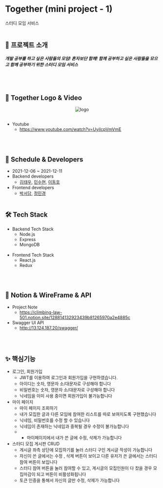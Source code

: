 # Together (mini project - 1)
스터디 모임 서비스
<br></br>

## 🎡 프로젝트 소개
##### 개발 공부를 하고 싶은 사람들의 모임! 혼자보단 함께! 함께 공부하고 싶은 사람들을 모으고 함께 공부하기 위한 스터디 모임 서비스 
<br></br>

## 🎥 Together Logo & Video 
<p align="center">
<img src="https://user-images.githubusercontent.com/65863834/145668932-4a6c3e3c-886f-423c-8494-7aad7764a3ee.png" alt="logo" />
<br></br>

- Youtube
  - https://www.youtube.com/watch?v=UyiIcpVmVmE
</p>
<br></br>

## 📅 Schedule & Developers
- 2021-12-06 ~ 2021-12-11
- Backend developers 
  - [김태우](https://github.com/4pril91), [민수현](https://github.com/SuHyeon-Eleven), [이동호](https://github.com/TnIoP)
- Frontend developers 
  - [박서담](https://github.com/SSDPARK), [정민경](https://github.com/keimindev) 
<br></br>

## 🛠 Tech Stack
- Backend Tech Stack
  - Node.js
  - Express
  - MongoDB
<br></br>
- Frontend Tech Stack
  - React.js
  - Redux

<br></br>
## 📖 Notion & WireFrame & API
- Project Note
  - https://climbing-law-501.notion.site/128814132923439b81265970a2e4885c
- Swagger UI API
  - http://13.124.187.20/swagger/
 
<br></br>
## ✨ 핵심기능
- 로그인, 회원가입
  - JWT를 이용하여 로그인과 회원가입을 구현하였습니다.
  - 아이디는 숫자, 영문자 소/대문자로 구성해야 합니다
  - 비밀번호는 숫자, 영문자 소/대문자로 구성해야 합니다
  - 닉네임을 이미 사용 중이면 회원가입이 불가능합니다 
- 마이 페이지
  - 마이 페이지 조회하기
  - 내가 모집한 글과 다른 모임에 참여한 리스트를 따로 보여지도록 구현했습니다
  - 닉네임, 비밀번호를 수정 할 수 있습니다
  - 닉네임이 존재하는 닉네임과 중복될 경우 수정이 불가능합니다
  - - 마이페이지에서 내가 쓴 글에 수정, 삭제가 가능합니다
- 스터디 모집 게시판 CRUD
  - 게시글 좌측 상단에 모집하기를 눌러 스터디 구인 게시글 작성이 가능합니다
  - 자신이 쓴 글에서는 수정 , 삭제 버튼이 보이고 다른 유저가 쓴 글에서는 스터디 참여 버튼이 보입니다
  - 스터디 참여 버튼을 눌러 참여할 수 있고, 게시글의 모집인원이 다 찼을 경우 모집마감이 되고 버튼이 비활성화됩니다
  - 토큰 인증을 통해서 자신의 글만 수정, 삭제가 가능합니다

 
<br></br>
<br></br>
<br></br>
